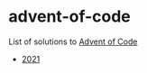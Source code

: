 # advent-of-code
List of solutions to [Advent of Code](https://adventofcode.com/)

* [2021](./README_2021.md)
